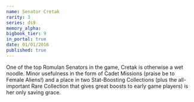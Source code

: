 ```yaml
---
name: Senator Cretak
rarity: 3
series: ds9
memory_alpha:
bigbook_tier: 9
in_portal: true
date: 01/01/2016
published: true
---
```


One of the top Romulan Senators in the game, Cretak is otherwise a wet noodle. Minor usefulness in the form of Cadet Missions (praise be to Female Aliens!) and a place in two Stat-Boosting Collections (plus the all-important Rare Collection that gives great boosts to early game players) is her only saving grace.
